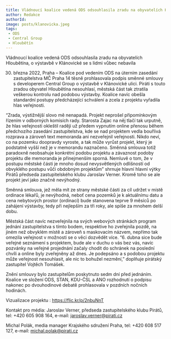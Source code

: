 ```yaml
---
title: Vládnoucí koalice vedená ODS odsouhlasila zradu na obyvatelích Hloubětína, o výstavbě v Klánovické se s lidmi vůbec nebavila
author: Redakce
authorId: 
image: posts/klanovicka.jpeg
tags: 
 - ODS
 - Central Group
 - Hloubětín
---
```


Vládnoucí koalice vedená ODS odsouhlasila zradu na obyvatelích Hloubětína, o výstavbě v Klánovické se s lidmi vůbec nebavila

30. března 2022, Praha – Koalice pod vedením ODS na úterním zasedání zastupitelstva MČ Praha 14 těsně prohlasovala podpis směnné smlouvy s developerem Central Group o výstavbě v Klánovické ulici. Piráti s touto zradou obyvatel Hloubětína nesouhlasí, městská část tak ztratila veškerou kontrolu nad podobou výstavby. Koalice navíc obešla standardní postupy předcházející schválení a zcela z projektu vyřadila hlas veřejnosti. 

“Zrada, výstižnější slovo mě nenapadá. Projekt neprošel připomínkovým řízením v odborných komisích rady. Starosta Zajac na něj tlačí tak urputně, že hlas veřejnosti okleštil raději už předem vypnutím online přenosu během předchozího zasedání zastupitelstva, kde se nad projektem vedla bouřlivá rozprava a zároveň text memoranda ani nezveřejnil veřejnosti. Nikdo neví, co na pozemku doopravdy vyroste, a tak může vyrůst projekt, který je podstatně vyšší než je v memorandu naznačeno. Směnná smlouva totiž paradoxně neobsahuje konkrétní podobu projektu a závaznost podoby projektu dle memoranda je přinejmenším sporná. Nemluvě o tom, že v postupu městské části je mnoho dosud nevysvětlených odlišností od obvyklého postupu vůči obdobným projektům” shrnuje hlavní hlavní výtky Pirátů předseda zastupitelského klubu Jaroslav Verner. Kromě toho se ale projekt jeví jako značně nevýhodný. 

Směnná smlouva, jež měla mít ze strany městské části za cíl udržet v místě ordinace lékařů, je nevýhodná, neboť cena pozemků je k aktuálnímu datu a cena nebytových prostor (ordinací) bude stanovena teprve 9 měsíců po zahájení výstavby, tedy při nejlepším za tři roky, ale spíše za mnohem delší dobu.

Městská část navíc nezveřejnila na svých webových stránkách program jednání zastupitelstva s tímto bodem, respektive ho zveřejnila pozdě, na jiném než obvyklém místě a zároveň s maskovacím názvem, nepřímo tak omezila veřejnost v možnosti se o věci dozvědět více. “6. dubna sice bude veřejné seznámení s projektem, bude ale v duchu o vás bez vás, navíc pozvánky na veřejné projednání začaly chodit do schránek na poslední chvíli a online byly zveřejněny až dnes. Je podepsáno a  s podobou projektu může veřejnost nesouhlasit, ale nic to bohužel nezmění,” doplňuje pirátský zastupitel Vojtěch Tomášek.

Znění smlouvy bylo zastupitelům poskytnuto sedm dní před jednáním. Koalice ve složení ODS, STAN, KDU-ČSL a ANO rozhodnutí o podpisu nakonec po dvouhodinové debatě prohlasovala v pozdních nočních hodinách. 

Vizualizace projektu : https://flic.kr/p/2nbuNnT

Kontakt pro média:
Jaroslav Verner, předseda zastupitelského klubu Pirátů, tel: +420 605 908 164, e-mail: jaroslav.verner@pirati.cz 

Michal Polák, media manager Krajského sdružení Praha, tel: +420 608 517 127, e-mail: michal.polak@pirati.cz




